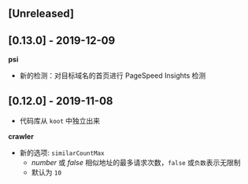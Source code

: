 ## [Unreleased]

## [0.13.0] - 2019-12-09

**psi**

-   新的检测：对目标域名的首页进行 PageSpeed Insights 检测

## [0.12.0] - 2019-11-08

-   代码库从 `koot` 中独立出来

**crawler**

-   新的选项: `similarCountMax`
    -   _number_ 或 _false_ 相似地址的最多请求次数，`false` 或`负数`表示无限制
    -   默认为 `10`
